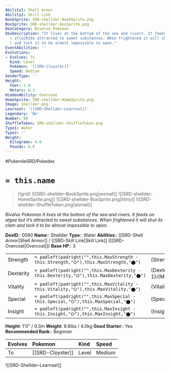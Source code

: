 ```yaml
---
Ability1: Shell Armor
Ability2: Skill Link
BookSprite: SRD-shellder-BookSprite.png
BoxSprite: SRD-shellder-BoxSprite.png
DexCategory: Bivalve Pokemon
DexDescription: "It lives at the bottom of the sea and rivers. It feeds on algae but\
  \ it\u2019s attracted to sweet substances. When frightened it will shut its clam\
  \ and lock it to be almost impossible to open."
EventAbilities: ''
Evolutions:
- Evolves: To
  Kind: Level
  Pokemon: '[[SRD-Cloyster]]'
  Speed: Medium
GenderType: ''
Height:
  Feet: 1.0
  Meters: 0.3
HiddenAbility: Overcoat
HomeSprite: SRD-shellder-HomeSprite.png
Image: shellder.png
Learnset: '[[SRD-Shellder-Learnset]]'
Legendary: 'No'
Number: 90
ShuffleToken: SRD-shellder-ShuffleToken.png
Type1: Water
Type2: ''
Weight:
  Kilograms: 4.0
  Pounds: 8.8
---
```


#PokeroleSRD/Pokedex

# `= this.name`

> [!grid]
> ![[SRD-shellder-BookSprite.png|wsmall]]
> ![[SRD-shellder-HomeSprite.png]]
> ![[SRD-shellder-BoxSprite.png|htiny]]
> ![[SRD-shellder-ShuffleToken.png|wsmall]]


*Bivalve Pokemon*
*It lives at the bottom of the sea and rivers. It feeds on algae but it’s attracted to sweet substances. When frightened it will shut its clam and lock it to be almost impossible to open.*

**DexID**:: 0090
**Name**:: Shellder
**Type**:: Water
**Abilities**:: [[SRD-Shell Armor|Shell Armor]] / [[SRD-Skill Link|Skill Link]] ([[SRD-Overcoat|Overcoat]])
**Base HP**:: 3

|           |                                                                                        |                                          |
| --------- | -------------------------------------------------------------------------------------- | ---------------------------------------- |
| Strength  | `= padleft(padright("",this.MaxStrength - this.Strength,"⭘"),this.MaxStrength,"⬤")`    | (Strength::2)/(MaxStrength::4)   |
| Dexterity | `= padleft(padright("",this.MaxDexterity - this.Dexterity,"⭘"),this.MaxDexterity,"⬤")` | (Dexterity:: 1)/(MaxDexterity::3) |
| Vitality  | `= padleft(padright("",this.MaxVitality - this.Vitality,"⭘"),this.MaxVitality,"⬤")`    | (Vitality::3)/(MaxVitality::6)   |
| Special   | `= padleft(padright("",this.MaxSpecial - this.Special,"⭘"),this.MaxSpecial,"⬤")`       | (Special::2)/(MaxSpecial::4)     |
| Insight   | `= padleft(padright("",this.MaxInsight - this.Insight,"⭘"),this.MaxInsight,"⬤")`       | (Insight::1)/(MaxInsight::3)     |

**Height**: 1'0" / 0.3m
**Weight**: 8.8lbs / 4.0kg
**Good Starter**:: Yes
**Recommended Rank**:: Beginner

| Evolves   | Pokemon          | Kind   | Speed   |
|:----------|:-----------------|:-------|:--------|
| To        | [[SRD-Cloyster]] | Level  | Medium  |

![[SRD-Shellder-Learnset]]